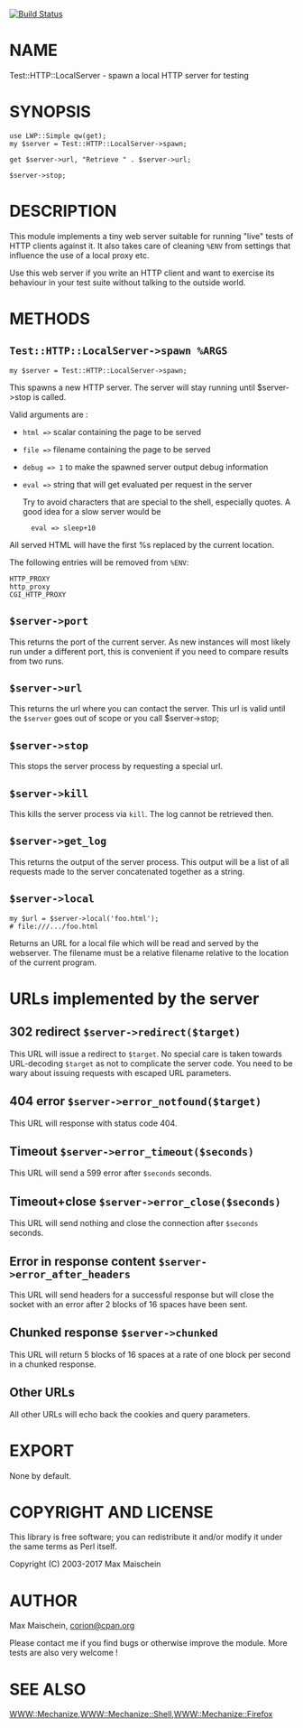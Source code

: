 
[![Build Status](https://travis-ci.org/Corion/www-mechanize-phantomjs.svg?branch=master)](https://github.com/Corion/www-mechanize-phantomjs)

# NAME

Test::HTTP::LocalServer - spawn a local HTTP server for testing

# SYNOPSIS

    use LWP::Simple qw(get);
    my $server = Test::HTTP::LocalServer->spawn;

    get $server->url, "Retrieve " . $server->url;

    $server->stop;

# DESCRIPTION

This module implements a tiny web server suitable for running "live" tests
of HTTP clients against it. It also takes care of cleaning `%ENV` from settings
that influence the use of a local proxy etc.

Use this web server if you write an HTTP client and want to exercise its
behaviour in your test suite without talking to the outside world.

# METHODS

## `Test::HTTP::LocalServer->spawn %ARGS`

    my $server = Test::HTTP::LocalServer->spawn;

This spawns a new HTTP server. The server will stay running until
  $server->stop
is called.

Valid arguments are :

- `html =>` scalar containing the page to be served
- `file =>` filename containing the page to be served
- `debug => 1` to make the spawned server output debug information
- `eval =>` string that will get evaluated per request in the server

    Try to avoid characters that are special to the shell, especially quotes.
    A good idea for a slow server would be

        eval => sleep+10

All served HTML will have the first %s replaced by the current location.

The following entries will be removed from `%ENV`:

    HTTP_PROXY
    http_proxy
    CGI_HTTP_PROXY

## `$server->port`

This returns the port of the current server. As new instances
will most likely run under a different port, this is convenient
if you need to compare results from two runs.

## `$server->url`

This returns the url where you can contact the server. This url
is valid until the `$server` goes out of scope or you call
  $server->stop;

## `$server->stop`

This stops the server process by requesting a special
url.

## `$server->kill`

This kills the server process via `kill`. The log
cannot be retrieved then.

## `$server->get_log`

This returns the
output of the server process. This output will be a list of
all requests made to the server concatenated together
as a string.

## `$server->local`

    my $url = $server->local('foo.html');
    # file:///.../foo.html

Returns an URL for a local file which will be read and served
by the webserver. The filename must
be a relative filename relative to the location of the current
program.

# URLs implemented by the server

## 302 redirect `$server->redirect($target)`

This URL will issue a redirect to `$target`. No special care is taken
towards URL-decoding `$target` as not to complicate the server code.
You need to be wary about issuing requests with escaped URL parameters.

## 404 error `$server->error_notfound($target)`

This URL will response with status code 404.

## Timeout `$server->error_timeout($seconds)`

This URL will send a 599 error after `$seconds` seconds.

## Timeout+close `$server->error_close($seconds)`

This URL will send nothing and close the connection after `$seconds` seconds.

## Error in response content `$server->error_after_headers`

This URL will send headers for a successful response but will close the
socket with an error after 2 blocks of 16 spaces have been sent.

## Chunked response `$server->chunked`

This URL will return 5 blocks of 16 spaces at a rate of one block per second
in a chunked response.

## Other URLs

All other URLs will echo back the cookies and query parameters.

# EXPORT

None by default.

# COPYRIGHT AND LICENSE

This library is free software; you can redistribute it and/or modify it under
the same terms as Perl itself.

Copyright (C) 2003-2017 Max Maischein

# AUTHOR

Max Maischein, <corion@cpan.org>

Please contact me if you find bugs or otherwise improve the module. More tests
are also very welcome !

# SEE ALSO

[WWW::Mechanize](https://metacpan.org/pod/WWW::Mechanize),[WWW::Mechanize::Shell](https://metacpan.org/pod/WWW::Mechanize::Shell),[WWW::Mechanize::Firefox](https://metacpan.org/pod/WWW::Mechanize::Firefox)
